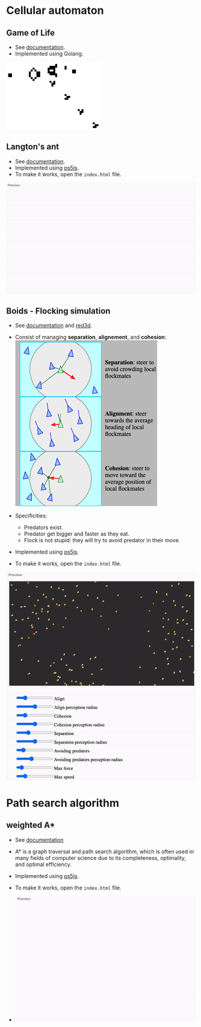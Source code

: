 # Cellular automaton
## Game of Life
- See [documentation](https://en.wikipedia.org/wiki/Conway%27s_Game_of_Life).
- Implemented using Golang.

![Simulation](doc/game_of_life.gif)

## Langton's ant
- See [documentation](https://en.wikipedia.org/wiki/Conway%27s_Game_of_Life).
- Implemented using [ps5js](https://p5js.org/).
- To make it works, open the `index.html` file.

![Simulation](doc/ant.gif)

## Boids - Flocking simulation
- See [documentation](https://en.wikipedia.org/wiki/Boids) and [red3d](https://www.red3d.com/cwr/boids/).
- Consist of managing **separation**, **alignement**, and **cohesion**:
  ![Concepts](doc/boids.png)

- Specificities:
  - Predators exist.
  - Predator get bigger and faster as they eat.
  - Flock is not stupid: they will try to avoid predator in their move.

- Implemented using [ps5js](https://p5js.org/).
- To make it works, open the `index.html` file.

![Simulation](doc/boids_simulation.gif)

# Path search algorithm
## weighted A*
- See [documentation](https://en.wikipedia.org/wiki/A*_search_algorithm)
- A* is a graph traversal and path search algorithm, which is often used in many fields of computer science due to its completeness, optimality, and optimal efficiency.

- Implemented using [ps5js](https://p5js.org/).
- To make it works, open the `index.html` file.
- ![Simulation](doc/a-star.gif)

